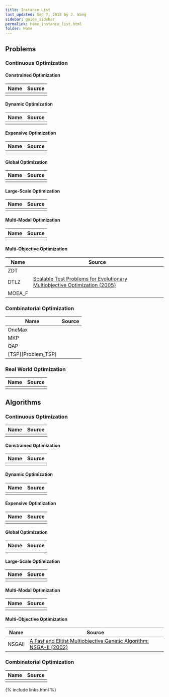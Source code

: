 ```yaml
---
title: Instance List
last_updated: Sep 7, 2018 by J. Wang
sidebar: guide_sidebar
permalink: Home_instance_list.html
folder: Home
---
```

## Problems

### Continuous Optimization

#### Constrained Optimization

| Name                           | Source |
| ------------------------------ | ------ |
|                                |        |

#### Dynamic Optimization

| Name                           | Source |
| ------------------------------ | ------ |
|                                |        |

#### Expensive Optimization

| Name                           | Source |
| ------------------------------ | ------ |
|                                |        |

#### Global Optimization

| Name                           | Source |
| ------------------------------ | ------ |
|                                |        |

#### Large-Scale Optimization

| Name                           | Source |
| ------------------------------ | ------ |
|                                |        |

#### Multi-Modal Optimization

| Name                           | Source |
| ------------------------------ | ------ |
|                                |        |

#### Multi-Objective Optimization

| Name                           | Source |
| ------------------------------ | ------ |
| ZDT                            |        |
| DTLZ                           | [Scalable Test Problems for Evolutionary Multiobjective Optimization (2005)](https://link.springer.com/chapter/10.1007%2F1-84628-137-7_6) |
| MOEA_F                         |        |

### Combinatorial Optimization

| Name                           | Source |
| ------------------------------ | ------ |
| OneMax                         |        |
| MKP                            |        |
| QAP                            |        |
| [TSP][Problem_TSP]             |        |

### Real World Optimization

| Name                           | Source |
| ------------------------------ | ------ |
|                                |        |

## Algorithms

### Continuous Optimization

| Name                           | Source |
| ------------------------------ | ------ |
|                                |        |

#### Constrained Optimization

| Name                           | Source |
| ------------------------------ | ------ |
|                                |        |

#### Dynamic Optimization

| Name                           | Source |
| ------------------------------ | ------ |
|                                |        |

#### Expensive Optimization

| Name                           | Source |
| ------------------------------ | ------ |
|                                |        |

#### Global Optimization

| Name                           | Source |
| ------------------------------ | ------ |
|                                |        |

#### Large-Scale Optimization

| Name                           | Source |
| ------------------------------ | ------ |
|                                |        |

#### Multi-Modal Optimization

| Name                           | Source |
| ------------------------------ | ------ |
|                                |        |

#### Multi-Objective Optimization

| Name           | Source |
| -------------- | ------ |
| NSGAII         | [A Fast and Elitist Multiobjective Genetic Algorithm: NSGA-II (2002)](https://ieeexplore.ieee.org/abstract/document/996017/) |

### Combinatorial Optimization

| Name                           | Source |
| ------------------------------ | ------ |
|                                |        |

{% include links.html %}